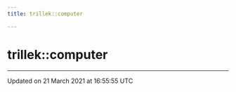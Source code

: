 ```yaml
---
title: trillek::computer

---
```


# trillek::computer






-------------------------------

Updated on 21 March 2021 at 16:55:55 UTC